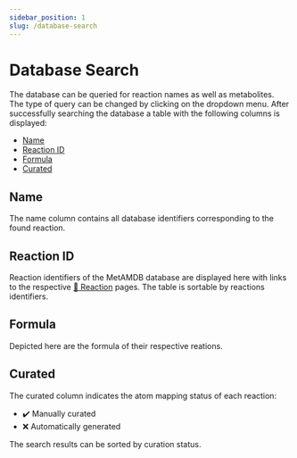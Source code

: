```yaml
---
sidebar_position: 1
slug: /database-search
---
```


# Database Search

The database can be queried for reaction names as well as metabolites. The type of query can be changed by clicking on the dropdown menu. After successfully searching the database a table with the following columns is displayed:
- [Name](/metamdb-docs/database-query/search#name)
- [Reaction ID](/metamdb-docs/database-query/search#reaction-id)
- [Formula](/metamdb-docs/database-query/search#formula)
- [Curated](/metamdb-docs/database-query/search#curated)

## Name
The name column contains all database identifiers corresponding to the found reaction. 

## Reaction ID
Reaction identifiers of the MetAMDB database are displayed here with links to the respective [:link: Reaction](/metamdb-docs/database-query/reaction) pages. The table is sortable by reactions identifiers.

## Formula
Depicted here are the formula of their respective reations.

## Curated
The curated column indicates the atom mapping status of each reaction:
- :heavy_check_mark: Manually curated
- :x: Automatically generated

The search results can be sorted by curation status.


